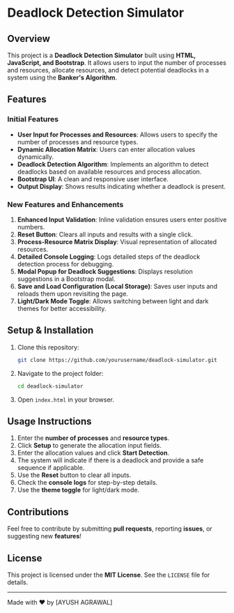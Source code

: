 # Deadlock Detection Simulator

## Overview
This project is a **Deadlock Detection Simulator** built using **HTML, JavaScript, and Bootstrap**. It allows users to input the number of processes and resources, allocate resources, and detect potential deadlocks in a system using the **Banker's Algorithm**.

## Features
### Initial Features
- **User Input for Processes and Resources**: Allows users to specify the number of processes and resource types.
- **Dynamic Allocation Matrix**: Users can enter allocation values dynamically.
- **Deadlock Detection Algorithm**: Implements an algorithm to detect deadlocks based on available resources and process allocation.
- **Bootstrap UI**: A clean and responsive user interface.
- **Output Display**: Shows results indicating whether a deadlock is present.

### New Features and Enhancements
1. **Enhanced Input Validation**: Inline validation ensures users enter positive numbers.
2. **Reset Button**: Clears all inputs and results with a single click.
3. **Process-Resource Matrix Display**: Visual representation of allocated resources.
4. **Detailed Console Logging**: Logs detailed steps of the deadlock detection process for debugging.
5. **Modal Popup for Deadlock Suggestions**: Displays resolution suggestions in a Bootstrap modal.
6. **Save and Load Configuration (Local Storage)**: Saves user inputs and reloads them upon revisiting the page.
7. **Light/Dark Mode Toggle**: Allows switching between light and dark themes for better accessibility.

## Setup & Installation
1. Clone this repository:
   ```sh
   git clone https://github.com/yourusername/deadlock-simulator.git
   ```
2. Navigate to the project folder:
   ```sh
   cd deadlock-simulator
   ```
3. Open `index.html` in your browser.

## Usage Instructions
1. Enter the **number of processes** and **resource types**.
2. Click **Setup** to generate the allocation input fields.
3. Enter the allocation values and click **Start Detection**.
4. The system will indicate if there is a deadlock and provide a safe sequence if applicable.
5. Use the **Reset** button to clear all inputs.
6. Check the **console logs** for step-by-step details.
7. Use the **theme toggle** for light/dark mode.

## Contributions
Feel free to contribute by submitting **pull requests**, reporting **issues**, or suggesting new **features**!

## License
This project is licensed under the **MIT License**. See the `LICENSE` file for details.

---

Made with ❤️ by [AYUSH AGRAWAL]

